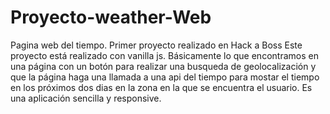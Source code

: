 # Proyecto-weather-Web
Pagina web del tiempo. Primer proyecto realizado en Hack a Boss
Este proyecto está realizado con vanilla js.
Básicamente lo que encontramos en una página con un botón para realizar una busqueda de geolocalización y que la página haga una llamada a una api del tiempo para mostar el tiempo en los próximos dos dias en la zona en la que se encuentra el usuario. Es una aplicación sencilla y responsive.
